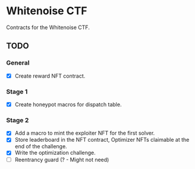 # Whitenoise CTF

Contracts for the Whitenoise CTF.

## TODO

### General

- [x] Create reward NFT contract.

### Stage 1

- [x] Create honeypot macros for dispatch table.

### Stage 2

- [x] Add a macro to mint the exploiter NFT for the first solver.
- [x] Store leaderboard in the NFT contract, Optimizer NFTs claimable at the end of the challenge.
- [x] Write the optimization challenge.
- [ ] Reentrancy guard (? - Might not need)
